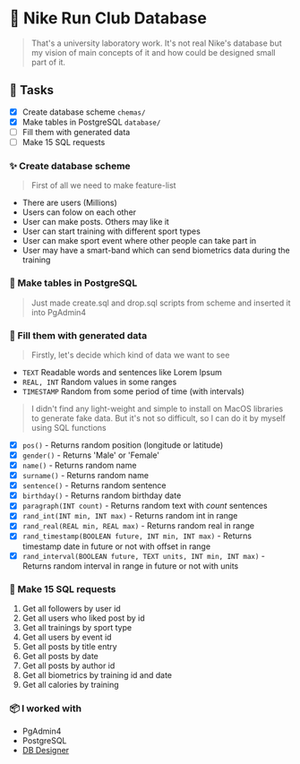 # 🏃 Nike Run Club Database
> That's a university laboratory work.
> It's not real Nike's database but my vision of main concepts of it and how could be designed small part of it.

## 🚀 Tasks
- [x] Create database scheme `chemas/`
- [x] Make tables in PostgreSQL `database/`
- [ ] Fill them with generated data
- [ ] Make 15 SQL requests

### ✨ Create database scheme
> First of all we need to make feature-list
- There are users (Millions)
- Users can folow on each other
- User can make posts. Others may like it
- User can start training with different sport types
- User can make sport event where other people can take part in
- User may have a smart-band which can send biometrics data during the training

### 📄 Make tables in PostgreSQL
> Just made create.sql and drop.sql scripts from scheme and inserted it into PgAdmin4

### 💾 Fill them with generated data
> Firstly, let's decide which kind of data we want to see
- `TEXT` Readable words and sentences like Lorem Ipsum
- `REAL, INT` Random values in some ranges
- `TIMESTAMP` Random from some period of time (with intervals)
> I didn't find any light-weight and simple to install on MacOS libraries to generate fake data.
> But it's not so difficult, so I can do it by myself using SQL functions
- [x] `pos()` - Returns random position (longitude or latitude)
- [x] `gender()` - Returns 'Male' or 'Female'
- [x] `name()` - Returns random name
- [x] `surname()` - Returns random name
- [x] `sentence()` - Returns random sentence 
- [x] `birthday()` - Returns random birthday date
- [x] `paragraph(INT count)` - Returns random text with *count* sentences 
- [x] `rand_int(INT min, INT max)` - Returns random int in range
- [x] `rand_real(REAL min, REAL max)` - Returns random real in range
- [x] `rand_timestamp(BOOLEAN future, INT min, INT max)` - Returns timestamp date in future or not with offset in range
- [x] `rand_interval(BOOLEAN future, TEXT units, INT min, INT max)` - Returns random interval in range in future or not with units

### 📎 Make 15 SQL requests
1. Get all followers by user id
2. Get all users who liked post by id
3. Get all trainings by sport type
5. Get all users by event id
6. Get all posts by title entry
7. Get all posts by date
8. Get all posts by author id
9. Get all biometrics by training id and date 
10. Get all calories by training

### 📦 I worked with
- PgAdmin4
- PostgreSQL
- [DB Designer](https://app.dbdesigner.net)
